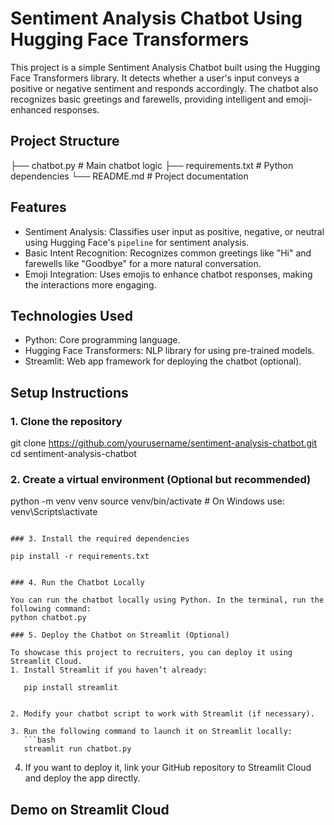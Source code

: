 # Sentiment Analysis Chatbot Using Hugging Face Transformers

This project is a simple Sentiment Analysis Chatbot built using the Hugging Face Transformers library. It detects whether a user's input conveys a positive or negative sentiment and responds accordingly. The chatbot also recognizes basic greetings and farewells, providing intelligent and emoji-enhanced responses.


## Project Structure


├── chatbot.py            # Main chatbot logic
├── requirements.txt      # Python dependencies
└── README.md             # Project documentation



## Features
- Sentiment Analysis: Classifies user input as positive, negative, or neutral using Hugging Face's `pipeline` for sentiment analysis.
- Basic Intent Recognition: Recognizes common greetings like "Hi" and farewells like "Goodbye" for a more natural conversation.
- Emoji Integration: Uses emojis to enhance chatbot responses, making the interactions more engaging.


## Technologies Used
- Python: Core programming language.
- Hugging Face Transformers: NLP library for using pre-trained models.
- Streamlit: Web app framework for deploying the chatbot (optional).



## Setup Instructions

### 1. Clone the repository

git clone https://github.com/yourusername/sentiment-analysis-chatbot.git
cd sentiment-analysis-chatbot


### 2. Create a virtual environment (Optional but recommended)

python -m venv venv
source venv/bin/activate  # On Windows use: venv\Scripts\activate
```

### 3. Install the required dependencies

pip install -r requirements.txt


### 4. Run the Chatbot Locally

You can run the chatbot locally using Python. In the terminal, run the following command:
python chatbot.py

### 5. Deploy the Chatbot on Streamlit (Optional)

To showcase this project to recruiters, you can deploy it using Streamlit Cloud.
1. Install Streamlit if you haven’t already:

   pip install streamlit


2. Modify your chatbot script to work with Streamlit (if necessary).

3. Run the following command to launch it on Streamlit locally:
   ```bash
   streamlit run chatbot.py
   ```

4. If you want to deploy it, link your GitHub repository to Streamlit Cloud and deploy the app directly.




## Demo on Streamlit Cloud
